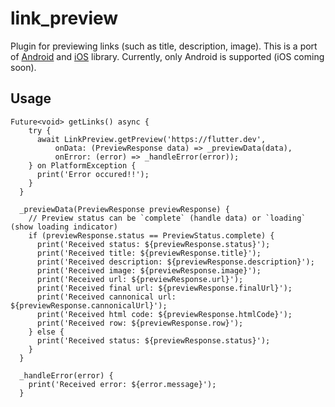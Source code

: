 # link_preview

Plugin for previewing links (such as title, description, image). This is a port of [Android](https://github.com/LeonardoCardoso/Android-Link-Preview) and [iOS](https://github.com/LeonardoCardoso/SwiftLinkPreview) library. Currently, only Android is supported (iOS coming soon). 

## Usage

```
Future<void> getLinks() async {
    try {
      await LinkPreview.getPreview('https://flutter.dev',
          onData: (PreviewResponse data) => _previewData(data),
          onError: (error) => _handleError(error));
    } on PlatformException {
      print('Error occured!!');
    }
  }

  _previewData(PreviewResponse previewResponse) {
    // Preview status can be `complete` (handle data) or `loading` (show loading indicator)
    if (previewResponse.status == PreviewStatus.complete) {
      print('Received status: ${previewResponse.status}');
      print('Received title: ${previewResponse.title}');
      print('Received description: ${previewResponse.description}');
      print('Received image: ${previewResponse.image}');
      print('Received url: ${previewResponse.url}');
      print('Received final url: ${previewResponse.finalUrl}');
      print('Received cannonical url: ${previewResponse.cannonicalUrl}');
      print('Received html code: ${previewResponse.htmlCode}');
      print('Received row: ${previewResponse.row}');      
    } else {
      print('Received status: ${previewResponse.status}');
    }
  }
  
  _handleError(error) {
    print('Received error: ${error.message}');
  }
```


